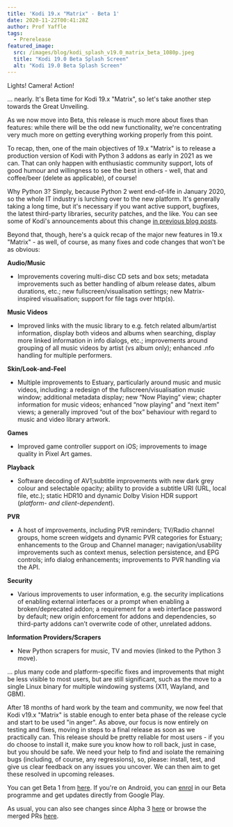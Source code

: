```yaml
---
title: 'Kodi 19.x "Matrix" - Beta 1'
date: 2020-11-22T00:41:28Z
author: Prof Yaffle
tags:
  - Prerelease
featured_image:
  src: /images/blog/kodi_splash_v19.0_matrix_beta_1080p.jpeg
  title: "Kodi 19.0 Beta Splash Screen"
  alt: "Kodi 19.0 Beta Splash Screen"
---
```


Lights! Camera! Action!

... nearly. It's Beta time for Kodi 19.x "Matrix", so let's take another step towards the Great Unveiling.

As we now move into Beta, this release is much more about fixes than features: while there will be the odd new functionality, we're concentrating very much more on getting everything working properly from this point.

To recap, then, one of the main objectives of 19.x "Matrix" is to release a production version of Kodi with Python 3 addons as early in 2021 as we can. That can only happen with enthusiastic community support, lots of good humour and willingness to see the best in others - well, that and coffee/beer (delete as applicable), of course!

Why Python 3? Simply, because Python 2 went end-of-life in January 2020, so the whole IT industry is lurching over to the new platform. It's generally taking a long time, but it's necessary if you want active support, bugfixes, the latest third-party libraries, security patches, and the like. You can see some of Kodi's announcements about this change [in previous blog posts](https://kodi.tv/blog?keyword=python&tag=All).

Beyond that, though, here's a quick recap of the major new features in 19.x "Matrix" - as well, of course, as many fixes and code changes that won't be as obvious:

**Audio/Music**

- Improvements covering multi-disc CD sets and box sets; metadata improvements such as better handling of album release dates, album durations, etc.; new fullscreen/visualisation settings; new Matrix-inspired visualisation; support for file tags over http(s).

**Music Videos**

- Improved links with the music library to e.g. fetch related album/artist information, display both videos and albums when searching, display more linked information in info dialogs, etc.; improvements around grouping of all music videos by artist (vs album only); enhanced .nfo handling for multiple performers.

**Skin/Look-and-Feel**

- Multiple improvements to Estuary, particularly around music and music videos, including: a redesign of the fullscreen/visualisation music window; additional metadata display; new “Now Playing” view; chapter information for music videos; enhanced “now playing” and “next item” views; a generally improved “out of the box” behaviour with regard to music and video library artwork.

**Games**

- Improved game controller support on iOS; improvements to image quality in Pixel Art games.

**Playback**

- Software decoding of AV1;subtitle improvements with new dark grey colour and selectable opacity; ability to provide a subtitle URI (URL, local file, etc.); static HDR10 and dynamic Dolby Vision HDR support (_platform- and client-dependent_).

**PVR**

- A host of improvements, including PVR reminders; TV/Radio channel groups, home screen widgets and dynamic PVR categories for Estuary; enhancements to the Group and Channel manager; navigation/usability improvements such as context menus, selection persistence, and EPG controls; info dialog enhancements; improvements to PVR handling via the API.

**Security**

- Various improvements to user information, e.g. the security implications of enabling external interfaces or a prompt when enabling a broken/deprecated addon; a requirement for a web interface password by default; new origin enforcement for addons and dependencies, so third-party addons can’t overwrite code of other, unrelated addons.

**Information Providers/Scrapers**

- New Python scrapers for music, TV and movies (linked to the Python 3 move).

... plus many code and platform-specific fixes and improvements that might be less visible to most users, but are still significant, such as the move to a single Linux binary for multiple windowing systems (X11, Wayland, and GBM).

After 18 months of hard work by the team and community, we now feel that Kodi v19.x "Matrix" is stable enough to enter beta phase of the release cycle and start to be used "in anger". As above, our focus is now entirely on testing and fixes, moving in steps to a final release as soon as we practically can. This release should be pretty reliable for most users - if you do choose to install it, make sure you know how to roll back, just in case, but you should be safe. We need your help to find and isolate the remaining bugs (including, of course, any regressions), so, please: install, test, and give us clear feedback on any issues you uncover. We can then aim to get these resolved in upcoming releases.

You can get Beta 1 from [here](https://mirrors.kodi.tv/releases/). If you're on Android, you can [enrol](https://play.google.com/apps/testing/org.xbmc.kodi) in our Beta programme and get updates directly from Google Play.

As usual, you can also see changes since Alpha 3 [here](https://github.com/xbmc/xbmc/compare/19.0a3-Matrix...19.0b1-Matrix) or browse the merged PRs [here](https://github.com/xbmc/xbmc/pulls?q=is%3Apr+sort%3Aupdated-desc+milestone%3A%22Matrix+19.0-beta+1%22+is%3Aclosed).
